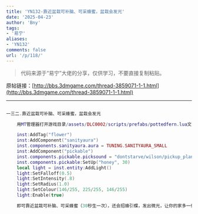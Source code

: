 ```yaml
---
title: 'YN132-靠近盆栽可补脑、可采蜂蜜，盆栽会发光'
date: '2025-04-23'
author: 'Bny'
tags:
- '易宁'
aliases:
- 'YN132'
comments: false
url: '/p/118/'
---
```


> 代码来源于“易宁”大佬的分享，仅供学习，不要直接复制粘贴。

原帖链接：[http://bbs.3dmgame.com/thread-3859071-1-1.html](http://bbs.3dmgame.com/thread-3859071-1-1.html)

---

```lua  

一三二.靠近盆栽可补脑、可采蜂蜜，盆栽会发光

	用MT管理器打开游戏目录/assets/DLC0002/scripts/prefabs/pottedfern.lua文件，在inst:AddComponent("inspectable")的下一行插入以下内容：

	inst:AddTag("flower")
	inst:AddComponent("sanityaura")
	inst.components.sanityaura.aura = TUNING.SANITYAURA_SMALL
	inst:AddComponent("pickable")
	inst.components.pickable.picksound = "dontstarve/wilson/pickup_plants"
	inst.components.pickable:SetUp("honey", 30)
	local light = inst.entity:AddLight()
	light:SetFalloff(0.5)
	light:SetIntensity(.8)
	light:SetRadius(1.0)
	light:SetColour(146/255, 225/255, 146/255)
	light:Enable(true)

	即可靠近盆栽可补脑、可采蜂蜜（30秒生一次），还会招蜂引蝶，发出微光，让你的家多一份温馨。盆栽在建造选项（画着锤子）下，用5个叶子、1个蜗牛壳碎片建造

```  

